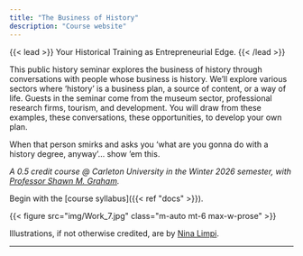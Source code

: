 ```yaml
---
title: "The Business of History"
description: "Course website"
---
```


{{< lead >}}
Your Historical Training as Entrepreneurial Edge.
{{< /lead >}}

This public history seminar explores the business of history through conversations with people whose business is history. We’ll explore various sectors where ‘history’ is a business plan, a source of content, or a way of life. Guests in the seminar come from the museum sector, professional research firms, tourism, and development. You will draw from these examples, these conversations, these opportunities, to develop your own plan. 

When that person smirks and asks you ‘what are you gonna do with a history degree, anyway’… show ’em this.

_A 0.5 credit course @ Carleton University in the Winter 2026 semester, with [Professor Shawn M. Graham](https://shawngraham.github.io)._

Begin with the [course syllabus]({{< ref "docs" >}}).

{{< figure src="img/Work_7.jpg" class="m-auto mt-6 max-w-prose" >}}

Illustrations, if not otherwise credited, are by <a href="https://ninalimpi.com"> Nina Limpi</a>.

---
